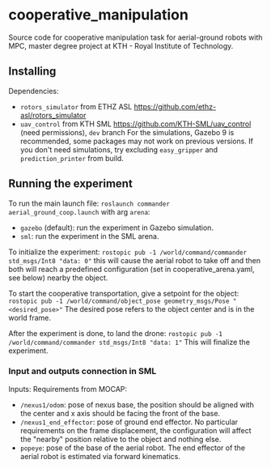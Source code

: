 # cooperative_manipulation
Source code for cooperative manipulation task for aerial-ground robots with MPC, master degree project at KTH - Royal Institute of Technology.

## Installing
Dependencies:
* `rotors_simulator` from ETHZ ASL https://github.com/ethz-asl/rotors_simulator
* `uav_control` from KTH SML https://github.com/KTH-SML/uav_control (need permissions), `dev` branch
For the simulations, Gazebo 9 is recommended, some packages may not work on previous versions. If you don't need simulations, try excluding `easy_gripper` and `prediction_printer` from build.

## Running the experiment

To run the main launch file:
`roslaunch commander aerial_ground_coop.launch`
with arg `arena`:
* `gazebo` (default): run the experiment in Gazebo simulation.
* `sml`: run the experiment in the SML arena.

To initialize the experiment:
`rostopic pub -1 /world/command/commander std_msgs/Int8 "data: 0"`
this will cause the aerial robot to take off and then both will reach a predefined configuration (set in cooperative_arena.yaml, see below) nearby the object.

To start the cooperative transportation, give a setpoint for the object:
`rostopic pub -1 /world/command/object_pose geometry_msgs/Pose "<desired_pose>"`
The desired pose refers to the object center and is in the world frame.

After the experiment is done, to land the drone:
`rostopic pub -1 /world/command/commander std_msgs/Int8 "data: 1"`
This will finalize the experiment.

### Input and outputs connection in SML
Inputs:
Requirements from MOCAP:

* `/nexus1/odom`: pose of nexus base, the position should be aligned with the center and x axis should be facing the front of the base.
* `/nexus1_end_effector`: pose of ground end effector. No particular requirements on the frame displacement, the configuration will affect the "nearby" position relative to the object and nothing else.
* `popeye`: pose of the base of the aerial robot.
The end effector of the aerial robot is estimated via forward kinematics.


